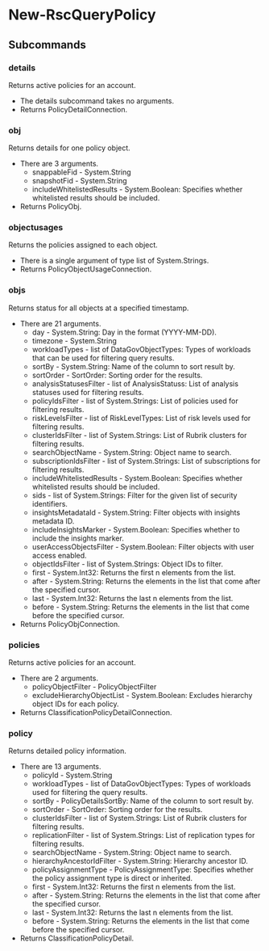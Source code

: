 # New-RscQueryPolicy
## Subcommands
### details
Returns active policies for an account.

- The details subcommand takes no arguments.
- Returns PolicyDetailConnection.
### obj
Returns details for one policy object.

- There are 3 arguments.
    - snappableFid - System.String
    - snapshotFid - System.String
    - includeWhitelistedResults - System.Boolean: Specifies whether whitelisted results should be included.
- Returns PolicyObj.
### objectusages
Returns the policies assigned to each object.

- There is a single argument of type list of System.Strings.
- Returns PolicyObjectUsageConnection.
### objs
Returns status for all objects at a specified timestamp.

- There are 21 arguments.
    - day - System.String: Day in the format (YYYY-MM-DD).
    - timezone - System.String
    - workloadTypes - list of DataGovObjectTypes: Types of workloads that can be used for filtering query results.
    - sortBy - System.String: Name of the column to sort result by.
    - sortOrder - SortOrder: Sorting order for the results.
    - analysisStatusesFilter - list of AnalysisStatuss: List of analysis statuses used for filtering results.
    - policyIdsFilter - list of System.Strings: List of policies used for filtering results.
    - riskLevelsFilter - list of RiskLevelTypes: List of risk levels used for filtering results.
    - clusterIdsFilter - list of System.Strings: List of Rubrik clusters for filtering results.
    - searchObjectName - System.String: Object name to search.
    - subscriptionIdsFilter - list of System.Strings: List of subscriptions for filtering results.
    - includeWhitelistedResults - System.Boolean: Specifies whether whitelisted results should be included.
    - sids - list of System.Strings: Filter for the given list of security identifiers.
    - insightsMetadataId - System.String: Filter objects with insights metadata ID.
    - includeInsightsMarker - System.Boolean: Specifies whether to include the insights marker.
    - userAccessObjectsFilter - System.Boolean: Filter objects with user access enabled.
    - objectIdsFilter - list of System.Strings: Object IDs to filter.
    - first - System.Int32: Returns the first n elements from the list.
    - after - System.String: Returns the elements in the list that come after the specified cursor.
    - last - System.Int32: Returns the last n elements from the list.
    - before - System.String: Returns the elements in the list that come before the specified cursor.
- Returns PolicyObjConnection.
### policies
Returns active policies for an account.

- There are 2 arguments.
    - policyObjectFilter - PolicyObjectFilter
    - excludeHierarchyObjectList - System.Boolean: Excludes hierarchy object IDs for each policy.
- Returns ClassificationPolicyDetailConnection.
### policy
Returns detailed policy information.

- There are 13 arguments.
    - policyId - System.String
    - workloadTypes - list of DataGovObjectTypes: Types of workloads used for filtering the query results.
    - sortBy - PolicyDetailsSortBy: Name of the column to sort result by.
    - sortOrder - SortOrder: Sorting order for the results.
    - clusterIdsFilter - list of System.Strings: List of Rubrik clusters for filtering results.
    - replicationFilter - list of System.Strings: List of replication types for filtering results.
    - searchObjectName - System.String: Object name to search.
    - hierarchyAncestorIdFilter - System.String: Hierarchy ancestor ID.
    - policyAssignmentType - PolicyAssignmentType: Specifies whether the policy assignment type is direct or inherited.
    - first - System.Int32: Returns the first n elements from the list.
    - after - System.String: Returns the elements in the list that come after the specified cursor.
    - last - System.Int32: Returns the last n elements from the list.
    - before - System.String: Returns the elements in the list that come before the specified cursor.
- Returns ClassificationPolicyDetail.
